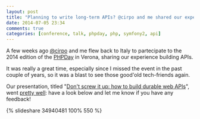 ```yaml
---
layout: post
title: "Planning to write long-term APIs? @cirpo and me shared our experience"
date: 2014-07-05 23:34
comments: true
categories: [conference, talk, phpday, php, symfony2, api]
---
```


A few weeks ago [@cirpo](https://twitter.com/cirpo) and me
flew back to Italy to partecipate to the 2014 edition of the
[PHPDay](http://2014.phpday.it/) in Verona, sharing our
experience building APIs.

<!-- more -->

It was really a great time, especially since I missed the
event in the past couple of years, so it was a blast to see
those good'old tech-friends again.

Our presentation, titled "[Don't screw it up: how to build durable
web APIs](http://www.slideshare.net/odino/dont-screw-it-up-how-to-build-durable-web-apis-phpday-2014-in-verona-ita)", went [pretty well](https://joind.in/talk/view/11310): have a look below and let me know
if you have any feedback!

{% slideshare 34940481 100% 550 %}